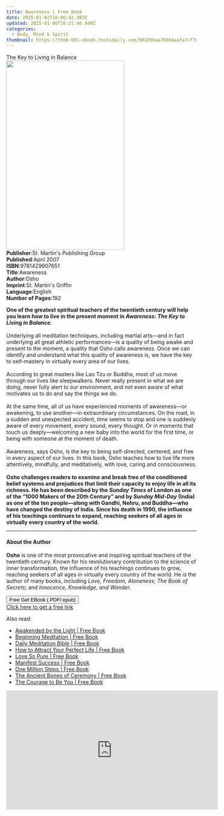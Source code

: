 ```yaml
---
title: Awareness | Free Book
date: 2025-01-02T16:06:42.983Z
updated: 2025-01-06T16:21:46.049Z
categories:
  - Body, Mind & Spirit
thumbnail: https://thmb-001-ebook.techidaily.com/901890aa76984aafa7cf7dfb21ef7686b549fb29428dfb2682fb758c5fe20451.jpg
---
```

<main id="book-container">
  <div class="flex flex-col">
    <div class="book-brief flex-1 py-6 px-4 sm:p-6 md:py-10 md:px-8">
      <!-- brief-->
      <div class="book-brief-main">The Key to Living in Balance</div>
    </div>
    <div
      class="book-meta-info flex-1 grid gap-4 col-start-1 col-end-3 row-start-1 sm:mb-6 sm:grid-cols-4 lg:gap-6 lg:col-start-2 lg:row-end-6 lg:row-span-6 lg:mb-0"
    >
      <div
        class="book-meta-info-left place-content-center mt-4 p-4 text-sm leading-6 col-start-2 col-span-2 dark:text-slate-400"
      >
        <img
          class="w-full h-500 object-cover rounded-lg sm:h-255 sm:col-span-2 lg:col-span-full"
          src="https://img-001-ebook.techidaily.com/184f20609ffda7257079608f7a86813ae990ec9840b5a0f50467a47815fa5b21.jpg"
          alt=""
          width="312"
          height="500"
        />
      </div>
      <div
        class="book-meta-info-right mt-2 col-start-1 row-start-2 col-span-3 self-center"
      >
        <!-- meta data  -->
        <div class="flex flex-col px-4 md:px-8">
          <div class="flex-1">
            <strong>Publisher</strong>:<span class="px-2"
              >St. Martin&#39;s Publishing Group</span
            >
          </div>
          <div class="flex-1">
            <strong>Published</strong>:<span class="px-2">April 2007</span>
          </div>
          <div class="flex-1">
            <strong>ISBN</strong>:<span class="px-2">9781429907651</span>
          </div>
          <div class="flex-1">
            <strong>Title</strong>:<span class="px-2">Awareness</span>
          </div>
          <div class="flex-1">
            <strong>Author</strong>:<span class="px-2">Osho</span>
          </div>
          <div class="flex-1">
            <strong>Imprint</strong>:<span class="px-2"
              >St. Martin&#39;s Griffin</span
            >
          </div>
          <div class="flex-1">
            <strong>Language</strong>:<span class="px-2">English</span>
          </div>
          <div class="flex-1">
            <strong>Number of Pages</strong>:<span class="px-2">192</span>
          </div>
        </div>
      </div>
    </div>
    <div class="book-description flex-1 py-6 px-4 sm:p-6 md:py-10 md:px-8">
      <div class="book-description-main">
        <div accordion-content="" id="description">
          <p>
            <b
              >One of the greatest spiritual teachers of the twentieth century
              will help you learn how to live in the present moment in
              <i>Awareness: The Key to Living in Balance</i>.</b
            ><br /><br />Underlying all meditation techniques, including martial
            arts—and in fact underlying all great athletic performances—is a
            quality of being awake and present to the moment, a quality that
            Osho calls awareness. Once we can identify and understand what this
            quality of awareness is, we have the key to self-mastery in
            virtually every area of our lives.<br /><br />According to great
            masters like Lao Tzu or Buddha, most of us move through our lives
            like sleepwalkers. Never really present in what we are doing, never
            fully alert to our environment, and not even aware of what motivates
            us to do and say the things we do.<br /><br />At the same time, all
            of us have experienced moments of awareness—or awakening, to use
            another—in extraordinary circumstances. On the road, in a sudden and
            unexpected accident, time seems to stop and one is suddenly aware of
            every movement, every sound, every thought. Or in moments that touch
            us deeply—welcoming a new baby into the world for the first time, or
            being with someone at the moment of death.<br /><br />Awareness,
            says Osho, is the key to being self-directed, centered, and free in
            every aspect of our lives. In this book, Osho teaches how to live
            life more attentively, mindfully, and meditatively, with love,
            caring and consciousness.<br /><br /><b
              >Osho challenges readers to examine and break free of the
              conditioned belief systems and prejudices that limit their
              capacity to enjoy life in all its richness. He has been described
              by the <i>Sunday Times</i> of London as one of the “1000 Makers of
              the 20th Century” and by <i>Sunday Mid-Day </i>(India) as one of
              the ten people—along with Gandhi, Nehru, and Buddha—who have
              changed the destiny of India. Since his death in 1990, the
              influence of his teachings continues to expand, reaching seekers
              of all ages in virtually every country of the world.</b
            >
          </p>
        </div>
        <div class="accordion-fader"></div>
      </div>
    </div>
    <div class="book-excerpts flex-1 py-6 px-4 sm:p-6 md:py-10 md:px-8">
      <!-- excerpts-->
      <div class="book-excerpts-main">
        <hr />
        <h4 class="placeholder placeholder-heading">
          <span>About the Author</span>
        </h4>
        <p></p>
        <p>
          <b>Osho</b> is one of the most provocative and inspiring spiritual
          teachers of the twentieth century. Known for his revolutionary
          contribution to the science of inner transformation, the influence of
          his teachings continues to grow, reaching seekers of all ages in
          virtually every country of the world. He is the author of many books,
          including <i>Love, Freedom, Aloneness</i>; <i>The Book of Secrets</i>;
          and <i>Innocence, Knowledge, and Wonder</i>.
        </p>
        <p></p>
      </div>
    </div>
    <div
      class="book-about-author flex-1 py-6 px-4 sm:p-6 md:py-10 md:px-8"
    ></div>
    <div class="book-free-get flex-1 py-6 px-4 sm:p-6 md:py-10 md:px-8">
      <button
        id="btn-free-get"
        class="bg-blue-500 hover:bg-blue-700 text-white font-bold py-2 px-4 rounded"
      >
        Free Get EBook (.PDF/.epub)
      </button>
      <div id="countdown-display" class="px-2 text-lg mt-2"></div>
      <a
        id="free-link"
        class="hidden bg-blue-500 hover:bg-blue-700 text-white font-bold py-2 px-4 rounded"
        href="https://www.ebooks.com/en-us/book/597208/awareness/osho/"
        target="_blank"
        >Click here to get a free link</a
      >
    </div>
    <script>
      let countdownTime = 0;
      let countdownInterval = null;
      document
        .getElementById('btn-free-get')
        .addEventListener('click', startCountdown);
      function startCountdown() {
        countdownTime = new Date().getTime() + 60000 * 3;
        countdownInterval = setInterval(updateCountdown, 1000);
        document.getElementById('btn-free-get').disabled = true;
        document
          .getElementById('btn-free-get')
          .classList.add('bg-gray-500', 'cursor-not-allowed');
      }
      function updateCountdown() {
        let currentTime = new Date().getTime();
        let timeLeft = countdownTime - currentTime;
        let secondsLeft = Math.floor(timeLeft / 1000);
        document.getElementById('countdown-display').innerHTML =
          `Remaining time: ${secondsLeft} seconds.`;
        if (secondsLeft <= 0) {
          clearInterval(countdownInterval);
          document.getElementById('btn-free-get').classList.add('hidden');
          document.getElementById('free-link').classList.remove('hidden');
          document.getElementById('countdown-display').innerHTML = '';
        }
      }
    </script>
  </div>
</main>

<ins class="adsbygoogle"
      style="display:block"
      data-ad-client="ca-pub-7571918770474297"
      data-ad-slot="8358498916"
      data-ad-format="auto"
      data-full-width-responsive="true"></ins>
    

<span class="atpl-alsoreadstyle">Also read:</span>
<div><ul>
<li><a href="https://novels-ebooks.techidaily.com/209876288-9780578542782-awakended-by-the-light/"><u>Awakended by the Light | Free Book</u></a></li>
<li><a href="https://novels-ebooks.techidaily.com/209875869-9780359759415-beginning-meditation/"><u>Beginning Meditation | Free Book</u></a></li>
<li><a href="https://novels-ebooks.techidaily.com/209876133-9780359773503-daily-meditation-bible/"><u>Daily Meditation Bible | Free Book</u></a></li>
<li><a href="https://novels-ebooks.techidaily.com/209876027-9781911159032-how-to-attract-your-perfect-life/"><u>How to Attract Your Perfect Life | Free Book</u></a></li>
<li><a href="https://novels-ebooks.techidaily.com/209876236-9781643675510-love-so-pure/"><u>Love So Pure | Free Book</u></a></li>
<li><a href="https://novels-ebooks.techidaily.com/209876254-9781911159094-manifest-success/"><u>Manifest Success | Free Book</u></a></li>
<li><a href="https://novels-ebooks.techidaily.com/209875861-9780578537474-one-million-steps/"><u>One Million Steps | Free Book</u></a></li>
<li><a href="https://novels-ebooks.techidaily.com/209876067-9781733137850-the-ancient-bones-of-ceremony/"><u>The Ancient Bones of Ceremony | Free Book</u></a></li>
<li><a href="https://novels-ebooks.techidaily.com/209876256-9781633938472-the-courage-to-be-you/"><u>The Courage to Be You | Free Book</u></a></li>
</ul></div>

<!-- affiliate ads begin -->
<iframe width="560" height="315" src="https://www.youtube.com/embed/jnITUsxMz5s?si=ohwRVH6eWhVnC6Xf" title="YouTube video player" frameborder="0" allow="accelerometer; autoplay; clipboard-write; encrypted-media; gyroscope; picture-in-picture; web-share" referrerpolicy="strict-origin-when-cross-origin" allowfullscreen></iframe>
<!-- affiliate ads end -->

